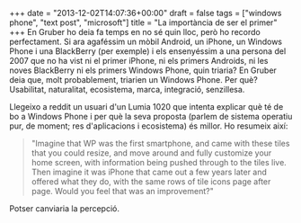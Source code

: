 +++
date = "2013-12-02T14:07:36+00:00"
draft = false
tags = ["windows phone", "text post", "microsoft"]
title = "La importància de ser el primer"
+++
En Gruber ho deia fa temps en no sé quin lloc, però ho recordo perfectament. Si ara agaféssim un mòbil Android, un iPhone, un Windows Phone i una BlackBerry (per exemple) i els ensenyéssim a una persona del 2007 que no ha vist ni el primer iPhone, ni els primers Androids, ni les noves BlackBerry ni els primers Windows Phone, quin triaria? En Gruber deia que, molt probablement, triarien un Windows Phone. Per què? Usabilitat, naturalitat, ecosistema, marca, integració, senzillesa.

Llegeixo a reddit un usuari d'un Lumia 1020 que intenta explicar què té de bo a Windows Phone i per què la seva proposta (parlem de sistema operatiu pur, de moment; res d'aplicacions i ecosistema) és millor. Ho resumeix així:

> "Imagine that WP was the first smartphone, and came with these tiles that you could resize, and move around and fully customize your home screen, with information being pushed through to the tiles live. Then imagine it was iPhone that came out a few years later and offered what they do, with the same rows of tile icons page after page. Would you feel that was an improvement?"

Potser canviaria la percepció.